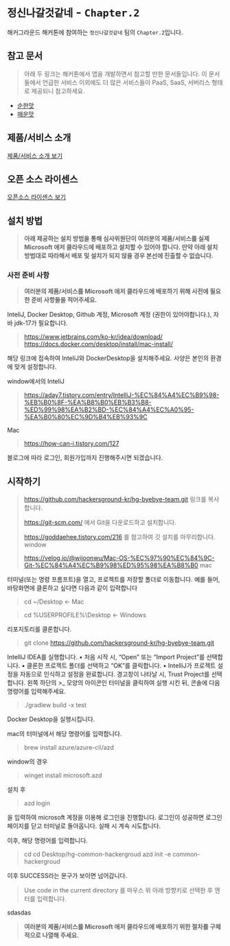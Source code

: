 # `정신나갈것같네` - `Chapter.2`

해커그라운드 해커톤에 참여하는 `정신나갈것같네` 팀의 `Chapter.2`입니다.

## 참고 문서

> 아래 두 링크는 해커톤에서 앱을 개발하면서 참고할 만한 문서들입니다. 이 문서들에서 언급한 서비스 이외에도 더 많은 서비스들이 PaaS, SaaS, 서버리스 형태로 제공되니 참고하세요.

- [순한맛](./REFERENCES_BASIC.md)
- [매운맛](./REFERENCES_ADVANCED.md)

## 제품/서비스 소개

<!-- 아래 링크는 지우지 마세요 -->
[제품/서비스 소개 보기](TOPIC.md)
<!-- 위 링크는 지우지 마세요 -->

## 오픈 소스 라이센스

<!-- 아래 링크는 지우지 마세요 -->
[오픈소스 라이센스 보기](./LICENSE)
<!-- 위 링크는 지우지 마세요 -->

## 설치 방법

> **아래 제공하는 설치 방법을 통해 심사위원단이 여러분의 제품/서비스를 실제 Microsoft 애저 클라우드에 배포하고 설치할 수 있어야 합니다. 만약 아래 설치 방법대로 따라해서 배포 및 설치가 되지 않을 경우 본선에 진출할 수 없습니다.**

### 사전 준비 사항

> **여러분의 제품/서비스를 Microsoft 애저 클라우드에 배포하기 위해 사전에 필요한 준비 사항들을 적어주세요.**
> 
InteliJ, Docker Desktop, Github 계정, Microsoft 계정 (권한이 있어야합니다.), 자바 jdk-17가 필요합니다.
> https://www.jetbrains.com/ko-kr/idea/download/
> https://docs.docker.com/desktop/install/mac-install/
> 
해당 링크에 접속하여 InteliJ와 DockerDesktop을 설치해주세요. 사양은 본인의 환경에 맞게 설정합니다.

window에서의 InteliJ
>https://aday7.tistory.com/entry/IntelliJ-%EC%84%A4%EC%B9%98-%EB%B0%8F-%EA%B8%B0%EB%B3%B8-%ED%99%98%EA%B2%BD-%EC%84%A4%EC%A0%95-%EA%B0%80%EC%9D%B4%EB%93%9C
> 
Mac
> https://how-can-i.tistory.com/127
> 
블로그에 따라 로그인, 회원가입까지 진행해주시면 되겠습니다.
## 시작하기

>https://github.com/hackersground-kr/hg-byebye-team.git 링크를 복사합니다.
> 
>https://git-scm.com/ 에서 Git을 다운로드하고 설치합니다.
> 
>https://goddaehee.tistory.com/216 를 참고하여 깃 설치를 마무리합니다. window
> 
>https://velog.io/@wijoonwu/Mac-OS-%EC%97%90%EC%84%9C-Git-%EC%84%A4%EC%B9%98%ED%95%98%EA%B8%B0 mac

터미널(또는 명령 프롬프트)을 열고, 프로젝트를 저장할 폴더로 이동합니다. 예를 들어, 바탕화면에 클론하고 싶다면 다음과 같이 입력합니다
> cd ~/Desktop  <- Mac

> cd %USERPROFILE%\Desktop  <- Windows

리포지토리를 클론합니다.
> git clone https://github.com/hackersground-kr/hg-byebye-team.git
> 
IntelliJ IDEA를 실행합니다.
•	처음 시작 시, “Open” 또는 “Import Project”를 선택합니다.
•	클론한 프로젝트 폴더를 선택하고 “OK”를 클릭합니다.
•	IntelliJ가 프로젝트 설정을 자동으로 인식하고 설정을 완료합니다.
경고창이 나타날 시, Trust Project를 선택합니다.
왼쪽 하단의 >_ 모양의 아이콘인 터미널을 클릭하여 실행 시킨 뒤, 콘솔에 다음 명령어를 입력해주세요.
>./gradlew build -x test

Docker Desktop을 실행시킵니다.

mac의 터미널에서 해당 명령어를 입력합니다.
>brew install azure/azure-cli/azd
>
window의 경우
> winget install microsoft.azd

설치 후 
>azd login
>
을 입력하여 microsoft 계정을 이용해 로그인을 진행합니다. 로그인이 성공하면 로그인 페이지를 닫고 터미널로 돌아옵니다. 실패 시 계속 시도합니다.

이후, 해당 명령어를 입력합니다.
>cd
cd Desktop/hg-common-hackergroud
azd init -e common-hackergroud
> 
이후 SUCCESS라는 문구가 보이면 넘어갑니다.

>Use code in the current directory 를 마우스 위 아래 방향키로 선택한 후 엔터를 입력합니다.
> 
sdasdas
> **여러분의 제품/서비스를 Microsoft 애저 클라우드에 배포하기 위한 절차를 구체적으로 나열해 주세요.**
